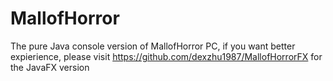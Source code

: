 # MallofHorror

The pure Java console version of MallofHorror PC, if you want better expierience, please visit https://github.com/dexzhu1987/MallofHorrorFX for the JavaFX version
